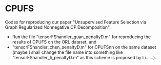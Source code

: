 # CPUFS
Codes for reproducing our paper "Unsupervised Feature Selection via Graph Regularized Nonnegative CP Decomposition". 
- Run the file "tensorFShandler_guan_penaltyD.m" for reproducing the results of CPUFS on the ORL dataset, and 
- "tensorFShandler_chen_penaltyD.m" for CPUFSnn on the same dataset (maybe I shall change the file name into something like "tensorFShandler_li_penaltyD.m" as this scheme is proposed by Li......).
